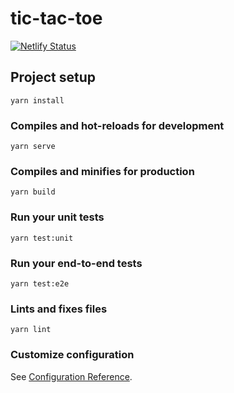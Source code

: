 # tic-tac-toe

[![Netlify Status](https://api.netlify.com/api/v1/badges/313e33f3-5137-4941-890a-b4c58a13c3c3/deploy-status)](https://app.netlify.com/sites/tea-vue-game/deploys)

## Project setup
```
yarn install
```

### Compiles and hot-reloads for development
```
yarn serve
```

### Compiles and minifies for production
```
yarn build
```

### Run your unit tests
```
yarn test:unit
```

### Run your end-to-end tests
```
yarn test:e2e
```

### Lints and fixes files
```
yarn lint
```

### Customize configuration
See [Configuration Reference](https://cli.vuejs.org/config/).

